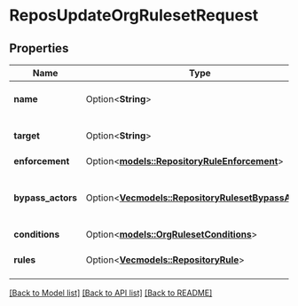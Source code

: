 # ReposUpdateOrgRulesetRequest

## Properties

Name | Type | Description | Notes
------------ | ------------- | ------------- | -------------
**name** | Option<**String**> | The name of the ruleset. | [optional]
**target** | Option<**String**> | The target of the ruleset | [optional]
**enforcement** | Option<[**models::RepositoryRuleEnforcement**](repository-rule-enforcement.md)> |  | [optional]
**bypass_actors** | Option<[**Vec<models::RepositoryRulesetBypassActor>**](repository-ruleset-bypass-actor.md)> | The actors that can bypass the rules in this ruleset | [optional]
**conditions** | Option<[**models::OrgRulesetConditions**](org-ruleset-conditions.md)> |  | [optional]
**rules** | Option<[**Vec<models::RepositoryRule>**](repository-rule.md)> | An array of rules within the ruleset. | [optional]

[[Back to Model list]](../README.md#documentation-for-models) [[Back to API list]](../README.md#documentation-for-api-endpoints) [[Back to README]](../README.md)



